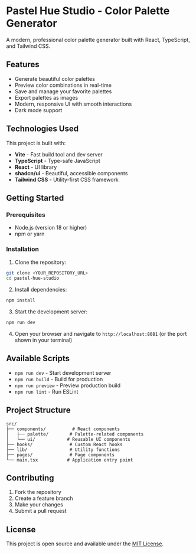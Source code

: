 # Pastel Hue Studio - Color Palette Generator

A modern, professional color palette generator built with React, TypeScript, and Tailwind CSS.

## Features

- Generate beautiful color palettes
- Preview color combinations in real-time
- Save and manage your favorite palettes
- Export palettes as images
- Modern, responsive UI with smooth interactions
- Dark mode support

## Technologies Used

This project is built with:

- **Vite** - Fast build tool and dev server
- **TypeScript** - Type-safe JavaScript
- **React** - UI library
- **shadcn/ui** - Beautiful, accessible components
- **Tailwind CSS** - Utility-first CSS framework

## Getting Started

### Prerequisites

- Node.js (version 18 or higher)
- npm or yarn

### Installation

1. Clone the repository:
```bash
git clone <YOUR_REPOSITORY_URL>
cd pastel-hue-studio
```

2. Install dependencies:
```bash
npm install
```

3. Start the development server:
```bash
npm run dev
```

4. Open your browser and navigate to `http://localhost:8081` (or the port shown in your terminal)

## Available Scripts

- `npm run dev` - Start development server
- `npm run build` - Build for production
- `npm run preview` - Preview production build
- `npm run lint` - Run ESLint

## Project Structure

```
src/
├── components/          # React components
│   ├── palette/        # Palette-related components
│   └── ui/            # Reusable UI components
├── hooks/              # Custom React hooks
├── lib/                # Utility functions
├── pages/              # Page components
└── main.tsx           # Application entry point
```

## Contributing

1. Fork the repository
2. Create a feature branch
3. Make your changes
4. Submit a pull request

## License

This project is open source and available under the [MIT License](LICENSE).
